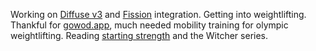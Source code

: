 Working on [Diffuse v3](https://github.com/icidasset/diffuse) and [Fission](https://fission.codes) integration. Getting into weightlifting. Thankful for [gowod.app](https://www.gowod.app/), much needed mobility training for olympic weightlifting. Reading [starting strength](https://www.amazon.com/Starting-Strength-Basic-Barbell-Training/dp/0982522738) and the Witcher series.
